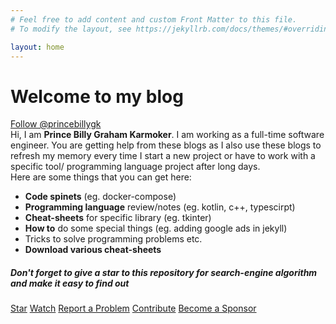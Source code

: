 ```yaml
---
# Feel free to add content and custom Front Matter to this file.
# To modify the layout, see https://jekyllrb.com/docs/themes/#overriding-theme-defaults

layout: home
---
```

# Welcome to my blog
<a class="github-button" href="https://github.com/princebillygk" data-show-count="true" aria-label="Follow @princebillygk on GitHub">Follow @princebillygk</a>
<br>
Hi, I am **Prince Billy Graham Karmoker**. I am working as a full-time software engineer. You are getting help from these blogs as I also use these blogs to refresh my memory every time I start a new project or have to work with a specific tool/ programming language project after long days.
<br>
Here are some things that you can get here:

* **Code spinets** (eg. docker-compose)
* **Programming language** review/notes (eg. kotlin, c++, typescirpt)
* **Cheat-sheets** for specific library (eg. tkinter)
* **How to** do some special things (eg. adding google ads in jekyll)
* Tricks to solve programming problems etc.
* **Download various cheat-sheets**


##### Don't forget to give a star to this repository for search-engine algorithm and make it easy to find out 
<a class="github-button" href="https://github.com/princebillygk/myblogs" data-icon="octicon-star" data-show-count="true" aria-label="Star princebillygk/myblogs on GitHub">Star</a>
<a class="github-button" href="https://github.com/princebillygk/myblogs/subscription" data-icon="octicon-eye" data-show-count="true" aria-label="Watch princebillygk/myblogs on GitHub">Watch</a>
<a class="github-button" href="https://github.com/princebillygk/myblogs/issues" data-icon="octicon-issue-opened" data-show-count="true" aria-label="Issue princebillygk/myblogs on GitHub">Report a Problem</a>
<a class="github-button" href="https://github.com/princebillygk/myblogs/fork" data-icon="octicon-repo-forked" data-show-count="true" aria-label="Fork princebillygk/myblogs on GitHub">Contribute</a>
<a class="github-button" href="https://github.com/sponsors/princebillygk" data-icon="octicon-heart" aria-label="Sponsor @princebillygk on GitHub">Become a Sponsor</a>

